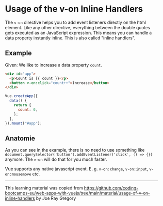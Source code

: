 # Usage of the v-on Inline Handlers

The `v-on` directive helps you to add event listeners directly on the html element. Like any other directive, everything between the double quotes gets executed as an JavaScript expression. This means you can handle a data property instantly inline. This is also called "inline handlers".

## Example

Given: We like to increase a data property `count`.

```html
<div id="app">
  <p>Count is {{ count }}</p>
  <button v-on:click="count++">Increase</button>
</div>
```

```js
Vue.createApp({
  data() {
    return {
      count: 0,
    };
  },
}).mount("#app");
```

## Anatomie

As you can see in the example, there is no need to use something like `document.querySelector('button').addEventListener('click', () => {})` anymore. The `v-on` will do that for you much faster.

Vue supports any native javascript event. E. g. `v-on:change`, `v-on:input`, `v-on:mousemove` etc.

---

This learning material was copied from <https://github.com/coding-bootcamps-eu/web-apps-with-vuejs/tree/main/material/usage-of-v-on-inline-handlers> by Joe Ray Gregory

